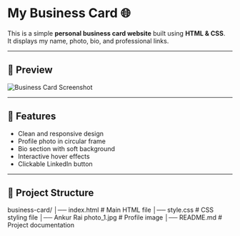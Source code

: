 # My Business Card 🌐

This is a simple **personal business card website** built using **HTML & CSS**.  
It displays my name, photo, bio, and professional links.

---

## 📸 Preview
![Business Card Screenshot](<img width="1919" height="997" alt="Screenshot 2025-08-31 125122" src="https://github.com/user-attachments/assets/6cad98fa-f3dc-4589-9388-db663dce3200" />
)  


---

## 🚀 Features
- Clean and responsive design  
- Profile photo in circular frame  
- Bio section with soft background  
- Interactive hover effects  
- Clickable LinkedIn button  

---

## 📂 Project Structure
business-card/
│── index.html # Main HTML file
│── style.css # CSS styling file
│── Ankur Rai photo_1.jpg # Profile image
│── README.md # Project documentation
